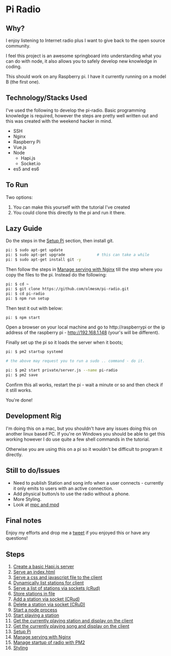 # Pi Radio

## Why?

I enjoy listening to Internet radio plus I want to give back to the open source community.

I feel this project is an awesome springboard into understanding what you can do with node, it also allows you to safely develop new knowledge in coding.

This should work on any Raspberry pi. I have it currently running on a model B (the first one).

## Technology/Stacks Used

I've used the following to develop the pi-radio. Basic programming knowledge is required, however the steps are pretty well written out and this was created with the weekend hacker in mind.

* SSH
* Nginx
* Raspberry Pi
* Vue.js
* Node
    - Hapi.js
    - Socket.io
* es5 and es6

## To Run

Two options:

1. You can make this yourself with the tutorial I've created
1. You could clone this directly to the pi and run it there.

## Lazy Guide

Do the steps in the [Setup Pi](/walkthrough/Setup-Pi.md) section, then install git.

```bash
pi: $ sudo apt-get update
pi: $ sudo apt-get upgrade              # this can take a while
pi: $ sudo apt-get install git -y
```

Then follow the steps in [Manage serving with Nginx](/walkthrough/Manage-serving-with-Nginx.md) till the step where you copy the files to the pi. Instead do the following:

```bash
pi: $ cd ~
pi: $ git clone https://github.com/olmesm/pi-radio.git
pi: $ cd pi-radio
pi: $ npm run setup
```

Then test it out with below:

```bash
pi: $ npm start
```

Open a browser on your local machine and go to http://raspberrypi or the ip address of the raspberry pi - http://192.168.1.148 (your's will be different).

Finally set up the pi so it loads the server when it boots;

```bash
pi: $ pm2 startup systemd

# the above may request you to run a sudo .. command - do it.

pi: $ pm2 start private/server.js --name pi-radio
pi: $ pm2 save
```

Confirm this all works, restart the pi - wait a minute or so and then check if it still works.

You're done!

## Development Rig

I'm doing this on a mac, but you shouldn't have any issues doing this on another linux based PC. If you're on Windows you should be able to get this working however I do use quite a few shell commands in the tutorial.

Otherwise you are using this on a pi so it wouldn't be difficult to program it directly.

## Still to do/Issues

- Need to publish Station and song info when a user connects - currently it only emits to users with an active connection.
- Add physical button/s to use the radio without a phone.
- More Styling.
- Look at [mpc and mpd](http://cagewebdev.com/raspberry-pi-playing-internet-radio/)

## Final notes

Enjoy my efforts and drop me a [tweet](https://twitter.com/oh_es) if you enjoyed this or have any questions!

## Steps

1. [Create a basic Hapi.js server](./walkthrough/Create-a-basic-Hapi.js-server.md)
1. [Serve an index.html](/walkthrough/Serve-an-index.html.md)
1. [Serve a css and javascript file to the client](/walkthrough/Serve-a-css-and-javascript-file-to-the-client.md)
1. [Dynamically list stations for client](/walkthrough/Dynamically-list-stations-for-client.md)
1. [Serve a list of stations via sockets (cRud)](/walkthrough/Serve-a-list-of-stations-via-sockets.md)
1. [Store stations in file](/walkthrough/Store-stations-in-file.md)
1. [Add a station via socket (CRud)](/walkthrough/Add-a-station-via-socket.md)
1. [Delete a station via socket (CRuD)](/walkthrough/Delete-a-station-via-socket.md)
1. [Start a node process](/walkthrough/Start-a-node-process.md)
1. [Start playing a station](/walkthrough/Start-playing-a-station.md)
1. [Get the currently playing station and display on the client](/walkthrough/Get-the-currently-playing-station-and-display-on-the-client.md)
1. [Get the currently playing song and display on the client](/walkthrough/Get-the-currently-playing-song-and-display-on-the-client.md)
1. [Setup Pi](/walkthrough/Setup-Pi.md)
1. [Manage serving with Nginx](/walkthrough/Manage-serving-with-Nginx.md)
1. [Manage startup of radio with PM2](/walkthrough/Manage-startup-of-radio-with-PM2.md)
1. [Styling](/walkthrough/Styling.md)
